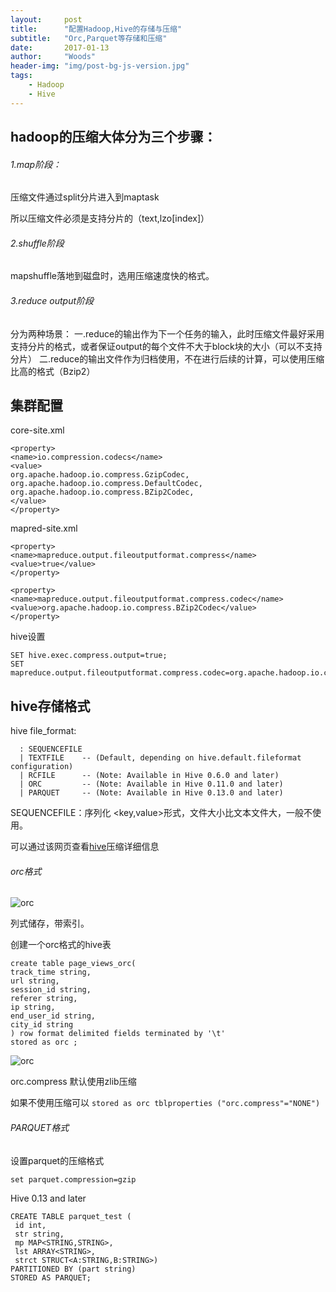 ```yaml
---
layout:     post
title:      "配置Hadoop,Hive的存储与压缩"
subtitle:   "Orc,Parquet等存储和压缩"
date:       2017-01-13
author:     "Woods"
header-img: "img/post-bg-js-version.jpg"
tags:
    - Hadoop
    - Hive
---
```


## hadoop的压缩大体分为三个步骤：
###### 1.map阶段：
压缩文件通过split分片进入到maptask

所以压缩文件必须是支持分片的（text,lzo[index]）

###### 2.shuffle阶段
mapshuffle落地到磁盘时，选用压缩速度快的格式。

###### 3.reduce output阶段
分为两种场景：
一.reduce的输出作为下一个任务的输入，此时压缩文件最好采用支持分片的格式，或者保证output的每个文件不大于block块的大小（可以不支持分片）
二.reduce的输出文件作为归档使用，不在进行后续的计算，可以使用压缩比高的格式（Bzip2）




## 集群配置
core-site.xml
```
<property>
<name>io.compression.codecs</name>
<value>
org.apache.hadoop.io.compress.GzipCodec,
org.apache.hadoop.io.compress.DefaultCodec,
org.apache.hadoop.io.compress.BZip2Codec,
</value>
</property>	
```
mapred-site.xml	
```
<property>
<name>mapreduce.output.fileoutputformat.compress</name>
<value>true</value>
</property>

<property>
<name>mapreduce.output.fileoutputformat.compress.codec</name>
<value>org.apache.hadoop.io.compress.BZip2Codec</value>
</property>	
```

hive设置

```
SET hive.exec.compress.output=true;
SET mapreduce.output.fileoutputformat.compress.codec=org.apache.hadoop.io.compress.BZip2Codec;
```

## hive存储格式
hive file_format:
```
  : SEQUENCEFILE
  | TEXTFILE    -- (Default, depending on hive.default.fileformat configuration)
  | RCFILE      -- (Note: Available in Hive 0.6.0 and later)
  | ORC         -- (Note: Available in Hive 0.11.0 and later)
  | PARQUET     -- (Note: Available in Hive 0.13.0 and later)
```
SEQUENCEFILE：序列化  <key,value>形式，文件大小比文本文件大，一般不使用。

可以通过该网页查看[hive](https://cwiki.apache.org/confluence/display/Hive/LanguageManual+ORC)压缩详细信息


###### orc格式

![orc](https://wsjwoods.github.io/img/in-post/OrcFile1.png)

列式储存，带索引。

创建一个orc格式的hive表
```
create table page_views_orc(
track_time string,
url string,
session_id string,
referer string,
ip string,
end_user_id string,
city_id string
) row format delimited fields terminated by '\t'
stored as orc ;
```

![orc](https://wsjwoods.github.io/img/in-post/OrcFile2.jpg)

orc.compress 默认使用zlib压缩

如果不使用压缩可以 `stored as orc tblproperties ("orc.compress"="NONE")`

###### PARQUET格式

设置parquet的压缩格式
```
set parquet.compression=gzip
```

Hive 0.13 and later
```
CREATE TABLE parquet_test (
 id int,
 str string,
 mp MAP<STRING,STRING>,
 lst ARRAY<STRING>,
 strct STRUCT<A:STRING,B:STRING>) 
PARTITIONED BY (part string)
STORED AS PARQUET;
```







